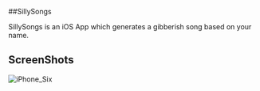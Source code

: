 ##SillySongs

SillySongs is an iOS App which generates a gibberish song based on your name.

ScreenShots
-----------

![iPhone_Six](http://res.cloudinary.com/chi6rag/image/upload/c_scale,q_100,w_600/v1482038453/ios_nanodegree/silly_songs/15578206_1876737342559957_5732553018985151517_o.jpg)

